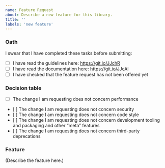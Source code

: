 ```yaml
---
name: Feature Request
about: Describe a new feature for this library.
title: ''
labels: 'new feature'
---
```


<!--
  MAKE SURE TO READ AND FOLLOW THIS TEMPLATE CLOSELY OR YOUR ISSUE WILL BE
  CLOSED WITHOUT NOTICE
-->

### Oath

I swear that I have completed these tasks before submitting:

- [ ] I have read the guidelines here: https://git.io/JJchR
- [ ] I have read the documentation here: https://git.io/JJcAl 
- [ ] I have checked that the feature request has not been offered yet

### Decision table

<!--
  The difference between feature request and enhancement might seem subtle. To
  help you with that, read and check all the boxes to make sure you're not
  asking for an enhancement.
  
  IF YOU LEAVE AT LEAST ONE BOX UNCHECKED, YOU SHOULD INSTEAD OPEN AN
  ENHANCEMENT TICKET HERE: https://git.io/JJCeo
-->

- [ ] The change I am requesting does not concern performance
- [ ] The change I am requesting does not concern security
- [ ] The change I am requesting does not concern code style
- [ ] The change I am requesting does not concern development tooling and
  packaging and other “meta” features
- [ ] The change I am requesting does not concern third-party deprecations  

### Feature

<!--
  Make sure to describe as precisely as possible the feature you'd like to see
  implemented. When relevant, provide visual examples (screenshots,
  screencasts, diagrams...).
-->

(Describe the feature here.)
